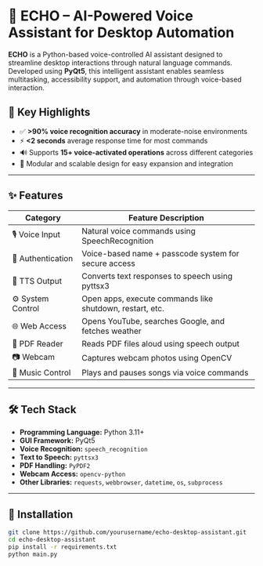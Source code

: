 # 🤖 ECHO – AI-Powered Voice Assistant for Desktop Automation

**ECHO** is a Python-based voice-controlled AI assistant designed to streamline desktop interactions through natural language commands. Developed using **PyQt5**, this intelligent assistant enables seamless multitasking, accessibility support, and automation through voice-based interaction.

## 📌 Key Highlights

- ✅ **>90% voice recognition accuracy** in moderate-noise environments  
- ⚡ **<2 seconds** average response time for most commands  
- 🔊 Supports **15+ voice-activated operations** across different categories  
- 🧩 Modular and scalable design for easy expansion and integration

---

## ✨ Features

| Category        | Feature Description                                           |
|----------------|---------------------------------------------------------------|
| 🎙️ Voice Input   | Natural voice commands using SpeechRecognition               |
| 🔐 Authentication | Voice-based name + passcode system for secure access        |
| 💬 TTS Output    | Converts text responses to speech using pyttsx3              |
| ⚙️ System Control | Open apps, execute commands like shutdown, restart, etc.     |
| 🌐 Web Access     | Opens YouTube, searches Google, and fetches weather          |
| 📄 PDF Reader     | Reads PDF files aloud using speech output                    |
| 📷 Webcam         | Captures webcam photos using OpenCV                          |
| 🎵 Music Control  | Plays and pauses songs via voice commands                   |

---

## 🛠️ Tech Stack

- **Programming Language:** Python 3.11+
- **GUI Framework:** PyQt5
- **Voice Recognition:** `speech_recognition`
- **Text to Speech:** `pyttsx3`
- **PDF Handling:** `PyPDF2`
- **Webcam Access:** `opencv-python`
- **Other Libraries:** `requests`, `webbrowser`, `datetime`, `os`, `subprocess`

---

## 🚀 Installation

```bash
git clone https://github.com/yourusername/echo-desktop-assistant.git
cd echo-desktop-assistant
pip install -r requirements.txt
python main.py
